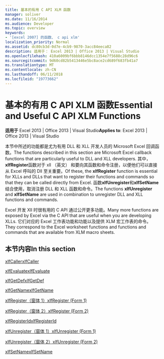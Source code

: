 ```yaml
---
title: 基本的有用 C API XLM 函数
manager: soliver
ms.date: 11/16/2014
ms.audience: Developer
ms.topic: overview
keywords:
- '[excel 2007] 的函数、 c api xlm'
localization_priority: Normal
ms.assetid: dc80cb3d-0d7e-4cb9-9870-3acc84eeca82
description: 适用于： Excel 2013 | Office 2013 | Visual Studio
ms.openlocfilehash: 410a6009bf6bbb8146dcc1354e7f5688c28d96c6
ms.sourcegitcommit: 9d60cd82b5413446e5bc8ace2cd689f683fb41a7
ms.translationtype: MT
ms.contentlocale: zh-CN
ms.lasthandoff: 06/11/2018
ms.locfileid: "19773662"
---
```

# <a name="essential-and-useful-c-api-xlm-functions"></a><span data-ttu-id="238a7-104">基本的有用 C API XLM 函数</span><span class="sxs-lookup"><span data-stu-id="238a7-104">Essential and Useful C API XLM Functions</span></span>

 <span data-ttu-id="238a7-105">**适用于** Excel 2013 | Office 2013 | Visual Studio</span><span class="sxs-lookup"><span data-stu-id="238a7-105">**Applies to**: Excel 2013 | Office 2013 | Visual Studio</span></span> 
  
<span data-ttu-id="238a7-106">本节中所述的功能都是尤为有用 DLL 和 XLL 开发人员的 Microsoft Excel 回调函数。</span><span class="sxs-lookup"><span data-stu-id="238a7-106">The functions described in this section are Microsoft Excel callback functions that are particularly useful to DLL and XLL developers.</span></span> <span data-ttu-id="238a7-107">其中， **xlfRegister**函数对于 xll （英文） 和要向其函数和命令注册，以便他们可以直接从 Excel 呼叫的 Dll 至关重要。</span><span class="sxs-lookup"><span data-stu-id="238a7-107">Of these, the **xlfRegister** function is essential for XLLs and DLLs that want to register their functions and commands so that they can be called directly from Excel.</span></span> <span data-ttu-id="238a7-108">函数**xlfUnregister**和**xlfSetName**结合使用，取消注册 DLL 和 XLL 函数和命令。</span><span class="sxs-lookup"><span data-stu-id="238a7-108">The functions **xlfUnregister** and **xlfSetName** are used in combination to unregister DLL and XLL functions and commands.</span></span> 
  
<span data-ttu-id="238a7-109">Excel 开发 Xll 时很有用的 C API 通过公开更多功能。</span><span class="sxs-lookup"><span data-stu-id="238a7-109">Many more functions are exposed by Excel via the C API that are useful when you are developing XLLs.</span></span> <span data-ttu-id="238a7-110">它们对应的 Excel 工作表功能和功能以及提供 XLM 宏工作表的命令。</span><span class="sxs-lookup"><span data-stu-id="238a7-110">They correspond to the Excel worksheet functions and functions and commands that are available from XLM macro sheets.</span></span>
  
## <a name="in-this-section"></a><span data-ttu-id="238a7-111">本节内容</span><span class="sxs-lookup"><span data-stu-id="238a7-111">In this section</span></span>

[<span data-ttu-id="238a7-112">xlfCaller</span><span class="sxs-lookup"><span data-stu-id="238a7-112">xlfCaller</span></span>](xlfcaller.md)
  
[<span data-ttu-id="238a7-113">xlfEvaluate</span><span class="sxs-lookup"><span data-stu-id="238a7-113">xlfEvaluate</span></span>](xlfevaluate.md)
  
[<span data-ttu-id="238a7-114">xlfGetDef</span><span class="sxs-lookup"><span data-stu-id="238a7-114">xlfGetDef</span></span>](xlfgetdef.md)
  
[<span data-ttu-id="238a7-115">xlfGetName</span><span class="sxs-lookup"><span data-stu-id="238a7-115">xlfGetName</span></span>](xlfgetname.md)
  
[<span data-ttu-id="238a7-116">xlfRegister（窗体 1）</span><span class="sxs-lookup"><span data-stu-id="238a7-116">xlfRegister (Form 1)</span></span>](xlfregister-form-1.md)
  
[<span data-ttu-id="238a7-117">xlfRegister（窗体 2）</span><span class="sxs-lookup"><span data-stu-id="238a7-117">xlfRegister (Form 2)</span></span>](xlfregister-form-2.md)
  
[<span data-ttu-id="238a7-118">xlfRegisterId</span><span class="sxs-lookup"><span data-stu-id="238a7-118">xlfRegisterId</span></span>](xlfregisterid.md)
  
[<span data-ttu-id="238a7-119">xlfUnregister（窗体 1）</span><span class="sxs-lookup"><span data-stu-id="238a7-119">xlfUnregister (Form 1)</span></span>](xlfunregister-form-1.md)
  
[<span data-ttu-id="238a7-120">xlfUnregister（窗体 2）</span><span class="sxs-lookup"><span data-stu-id="238a7-120">xlfUnregister (Form 2)</span></span>](xlfunregister-form-2.md)
  
[<span data-ttu-id="238a7-121">xlfSetName</span><span class="sxs-lookup"><span data-stu-id="238a7-121">xlfSetName</span></span>](xlfsetname.md)
  

